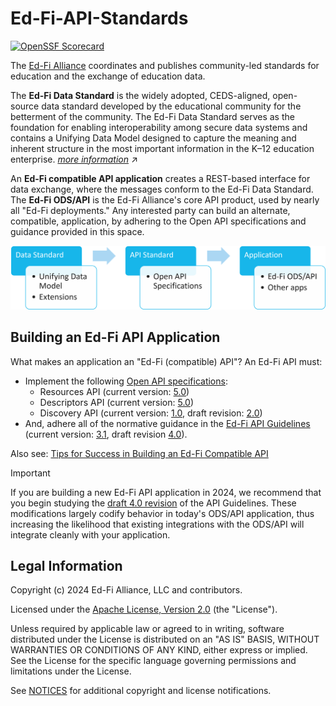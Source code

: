 # Ed-Fi-API-Standards

[![OpenSSF Scorecard](https://api.securityscorecards.dev/projects/github.com/Ed-Fi-Alliance-OSS/Ed-Fi-API-Standards/badge)](https://securityscorecards.dev/viewer/?uri=github.com/Ed-Fi-Alliance-OSS/Ed-Fi-API-Standards)

The [Ed-Fi Alliance](https://www.ed-fi.org) coordinates and publishes
community-led standards for education and the exchange of education data.

The **Ed-Fi Data Standard** is the widely adopted, CEDS-aligned, open-source
data standard developed by the educational community for the betterment of the
community. The Ed-Fi Data Standard serves as the foundation for enabling
interoperability among secure data systems and contains a Unifying Data Model
designed to capture the meaning and inherent structure in the most important
information in the K–12 education enterprise. _[more
information](https://techdocs.ed-fi.org/display/ETKB/Ed-Fi+Standards)_ ↗

An **Ed-Fi compatible API application** creates a REST-based interface for data
exchange, where the messages conform to the Ed-Fi Data Standard. The **Ed-Fi
ODS/API** is the Ed-Fi Alliance's core API product, used by nearly all "Ed-Fi
deployments." Any interested party can build an alternate, compatible,
application, by adhering to the Open API specifications and guidance provided in
this space.

![From Data Standard to API Standard to API Application](ds-to-api-to-app.png)

## Building an Ed-Fi API Application

What makes an application an "Ed-Fi (compatible) API"? An Ed-Fi API must:

* Implement the following [Open API specifications](api-specifications):
  * Resources API (current version: [5.0](api-specifications/resources-ds-5.0))
  * Descriptors API (current version:
    [5.0](api-specifications/descriptor-api-5.0))
  * Discovery API (current version: [1.0](api-specifications/discovery-api-1.0),
    draft revision: [2.0](api-specifications/discovery-api-2.0))
* And, adhere all of the normative guidance in the [Ed-Fi API
  Guidelines](./api-guidelines/) (current version: [3.1](api-guidelines/v3.1),
  draft revision
  [4.0](https://github.com/Ed-Fi-Alliance-OSS/Ed-Fi-API-Standards/tree/rev-4.0/api-guidelines/v4.0)).

Also see: [Tips for Success in Building an Ed-Fi Compatible
API](./api-guidelines/TIPS-FOR-SUCCESS.md)

> [!IMPORTANT]
> If you are building a new Ed-Fi API application in 2024, we recommend that you
> begin studying the [draft 4.0
> revision](https://github.com/Ed-Fi-Alliance-OSS/Ed-Fi-API-Standards/tree/rev-4.0/api-guidelines/v4.0)
> of the API Guidelines. These modifications largely codify behavior in today's
> ODS/API application, thus increasing the likelihood that existing integrations
> with the ODS/API will integrate cleanly with your application.

## Legal Information

Copyright (c) 2024 Ed-Fi Alliance, LLC and contributors.

Licensed under the [Apache License, Version 2.0](LICENSE) (the "License").

Unless required by applicable law or agreed to in writing, software distributed
under the License is distributed on an "AS IS" BASIS, WITHOUT WARRANTIES OR
CONDITIONS OF ANY KIND, either express or implied. See the License for the
specific language governing permissions and limitations under the License.

See [NOTICES](NOTICES.md) for additional copyright and license notifications.
